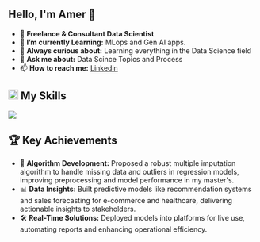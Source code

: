## Hello, I'm Amer 👋

- 🔭 **Freelance & Consultant Data Scientist**
- 🌱 **I’m currently Learning:** MLops and Gen AI apps.
- 🤔 **Always curious about:** Learning everything in the Data Science field
- 💬 **Ask me about:** Data Scince Topics and Process
- 📫 **How to reach me:** [Linkedin](https://www.linkedin.com/in/amer-fahmy/)


<h2> <img width="20" src="https://github.githubassets.com/images/icons/emoji/unicode/1f6e0.png"> My Skills</h2>
<img src="https://skillicons.dev/icons?i=py,pytorch,sklearn,r,postgres,sqlite,mysql,github,aws,azure" />


## 🏆 **Key Achievements**  

- 🚀 **Algorithm Development:** Proposed a robust multiple imputation algorithm to handle missing data and outliers in regression models, improving preprocessing and model performance in my master's.  
- 📊 **Data Insights:** Built predictive models like recommendation systems and sales forecasting for e-commerce and healthcare, delivering actionable insights to stakeholders.  
- 🛠 **Real-Time Solutions:** Deployed models into platforms for live use, automating reports and enhancing operational efficiency.  
